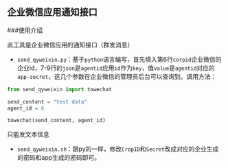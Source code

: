 ## 企业微信应用通知接口

###使用介绍

此工具是企业微信应用的通知接口（群发消息）

-  `send_qyweixin.py`：基于`python`语言编写，首先填入第6行`corpid`企业微信的企业id，7-9行的`json`是`agentid`应用`id`作为`key`，值`value`是`agentid`对应的`app-secret`，这几个参数在企业微信的管理员后台可以查询到。调用方法：
```python
from send_qyweixin import towechat

send_content = "test data"
agent_id = 6

towechat(send_content, agent_id)

```

只能发文本信息

-  `send_qyweixin.sh`：跟py的一样，修改`CropID`和`Secret`改成对应的企业生成的密码和app生成的密码即可。


